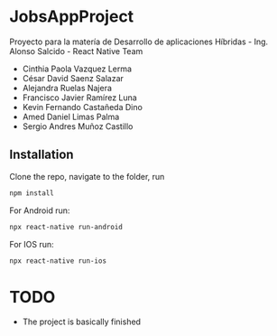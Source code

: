 # JobsAppProject
Proyecto para la matería de Desarrollo de aplicaciones Híbridas - Ing. Alonso Salcido - React Native Team

* Cinthia Paola Vazquez Lerma
* César David Saenz Salazar
* Alejandra Ruelas Najera
* Francisco Javier Ramírez Luna
* Kevin Fernando Castañeda Dino
* Amed Daniel Limas Palma 
* Sergio Andres Muñoz Castillo

## Installation

Clone the repo, navigate to the folder, run 

```bash
npm install
```
For Android run:
```bash
npx react-native run-android
```
For IOS run:
```bash
npx react-native run-ios
```

# TODO

* The project is basically finished
